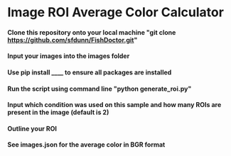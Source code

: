 # Image ROI Average Color Calculator
#### Clone this repository onto your local machine "git clone https://github.com/sfdunn/FishDoctor.git"
#### Input your images into the images folder
#### Use pip install ____ to ensure all packages are installed
#### Run the script using command line "python generate_roi.py"
#### Input which condition was used on this sample and how many ROIs are present in the image (default is 2)
#### Outline your ROI
#### See images.json for the average color in BGR format
